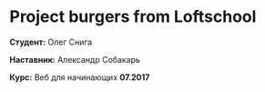 # Project burgers from Loftschool

**Студент:** Олег Снига

**Наставник:** Александр Собакарь

**Курс:** Веб для начинающих **07.2017**
